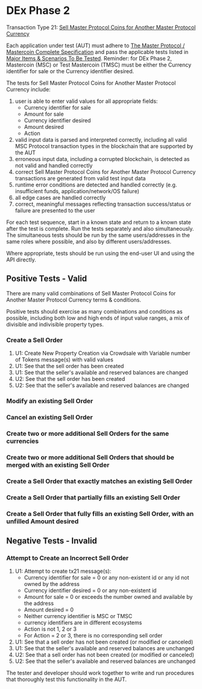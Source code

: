# DEx Phase 2

Transaction Type 21: [Sell Master Protocol Coins for Another Master Protocol Currency](https://github.com/mastercoin-MSC/spec/blob/master/README.md#sell-master-protocol-coins-for-another-master-protocol-currency)

Each application under test (AUT) must adhere to [The Master Protocol / Mastercoin Complete Specification](https://github.com/mastercoin-MSC/spec/blob/master/README.md) and pass the applicable tests listed in [Major Items & Scenarios To Be Tested](https://github.com/mastercoin-MSC/spec/blob/master/MastercoinDistributedExchangeTestPlan.md#major-items--scenarios-to-be-tested). Reminder: for DEx Phase 2, Mastercoin (MSC) or Test Mastercoin (TMSC) must be either the Currency identifier for sale or the Currency identifier desired.

The tests for Sell Master Protocol Coins for Another Master Protocol Currency include:

1. user is able to enter valid values for all appropriate fields:
    * Currency identifier for sale
    * Amount for sale
    * Currency identifier desired
    * Amount desired
    * Action
1. valid input data is parsed and interpreted correctly, including all valid MSC Protocol transaction types in the blockchain that are supported by the AUT
1. erroneous input data, including a corrupted blockchain, is detected as not valid and handled correctly
1. correct Sell Master Protocol Coins for Another Master Protocol Currency transactions are generated from valid test input data
1. runtime error conditions are detected and handled correctly (e.g. insufficient funds, application/network/OS failure)
1. all edge cases are handled correctly
1. correct, meaningful messages reflecting transaction success/status or failure are presented to the user

For each test sequence, start in a known state and return to a known state after the test is complete. Run the tests separately and also simultaneously. The simultaneous tests should be run by the same users/addresses in the same roles where possible, and also by different users/addresses.

Where appropriate, tests should be run using the end-user UI and using the API directly.

## Positive Tests - Valid
There are many valid combinations of Sell Master Protocol Coins for Another Master Protocol Currency terms & conditions.

Positive tests should exercise as many combinations and conditions as possible, including both low and high ends of input value ranges, a mix of divisible and indivisible property types.

### Create a Sell Order 
1. U1: Create New Property Creation via Crowdsale with Variable number of Tokens message(s) with valid values 
1. U1: See that the sell order has been created 
1. U1: See that the seller's available and reserved balances are changed
1. U2: See that the sell order has been created 
1. U2: See that the seller's available and reserved balances are changed

### Modify an existing Sell Order

### Cancel an existing Sell Order

### Create two or more additional Sell Orders for the same currencies

### Create two or more additional Sell Orders that should be merged with an existing Sell Order

### Create a Sell Order that exactly matches an existing Sell Order

### Create a Sell Order that partially fills an existing Sell Order

### Create a Sell Order that fully fills an existing Sell Order, with an unfilled Amount desired

## Negative Tests - Invalid
### Attempt to Create an Incorrect Sell Order
1. U1: Attempt to create tx21 message(s):
    * Currency identifier for sale = 0 or any non-existent id or any id not owned by the address
    * Currency identifier desired = 0 or any non-existent id
    * Amount for sale = 0 or exceeds the number owned and available by the address
    * Amount desired = 0
    * Neither currency identifier is MSC or TMSC
    * currency identifiers are in different ecosystems
    * Action is not 1, 2 or 3
    * For Action = 2 or 3, there is no corresponding sell order
1. U1: See that a sell order has not been created (or modified or canceled)
1. U1: See that the seller's available and reserved balances are unchanged
1. U2: See that a sell order has not been created (or modified or canceled)
1. U2: See that the seller's available and reserved balances are unchanged

The tester and developer should work together to write and run procedures that thoroughly test this functionality in the AUT.
